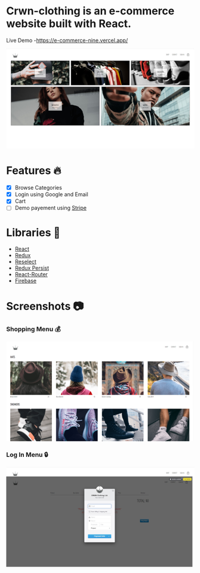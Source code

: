 # Crwn-clothing is an e-commerce website built with React. 

Live Demo -https://e-commerce-nine.vercel.app/

![crwn-shop](src/assets/pic1.jpg)

# Features :fire:

- [x] Browse Categories
- [x] Login using Google and Email
- [x] Cart
- [ ] Demo payement using [Stripe](https://stripe.com)

# Libraries :closed_book:

* [React](https://reactjs.org/)
* [Redux](https://redux.js.org/)
* [Reselect](https://github.com/reduxjs/reselect)
* [Redux Persist](https://github.com/rt2zz/redux-persist)
* [React-Router](https://reacttraining.com/react-router/web/guides/quick-start)
* [Firebase](https://firebase.google.com/)

# Screenshots :camera:

### Shopping Menu :moneybag:

![crwn-shop](src/assets/pic22.jpg)

### Log In Menu :lock:

![crwn-login](src/assets/pic3.jpg)
